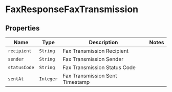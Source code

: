 

# FaxResponseFaxTransmission



## Properties

| Name | Type | Description | Notes |
|------------ | ------------- | ------------- | -------------|
| `recipient` | ```String``` |  Fax Transmission Recipient  |  |
| `sender` | ```String``` |  Fax Transmission Sender  |  |
| `statusCode` | ```String``` |  Fax Transmission Status Code  |  |
| `sentAt` | ```Integer``` |  Fax Transmission Sent Timestamp  |  |



